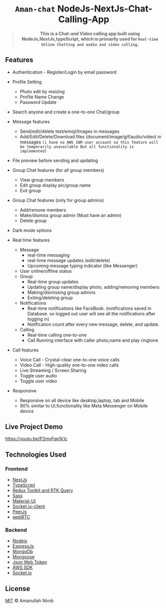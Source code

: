 <div align="center">

# `Aman-chat` NodeJs-NextJs-Chat-Calling-App
> #### This is a Chat-and Video calling app built using NodeJs,NextJs,typeScript, which is primarily used for `Real-time Online Chatting and audio and video calling`.
</div>

## Features
- Authentication - Register/Login by email password
- Profile Setting 
  - Photo edit by resizing
  - Profile Name Change
  - Password Update
- Search anyone and create a one-to-one Chat/group
- Message features
  - Send/edit/delete text/emoji/Images in messages
  - Add/Edit/Delete/Download files (document/image/gif/audio/video) in messages `(i have no AWS IAM user account so this feature will be temporarily unavailable But all functionality is implemented)`
 - File preview before sending and updating
- Group Chat features (for all group members)
  - View group members
  - Edit group display pic/group name 
  - Exit group
- Group Chat features (only for group admins)
  - Add/remove members 
  - Make/dismiss group admin (Must have an admin)
  - Delete group 
- Dark mode options

- Real time features 
  - Message 
    - real-time messaging
    - real-time message updates (edit/delete)
    - Upcoming message typing indicator (like Messenger)
  - User online/offline status 
  - Group 
    - Real-time group updates 
    - Updating group name/display photo, adding/removing members
    - Making/dismissing group admins
    - Exiting/deleting group
  - Notifications
    - Real-time notifications like FaceBook. (notifications saved in Database. so logged out user will see all the notifications after logging in)
    - Notification count after every new message, delete, and update.
  - Calling
    - Real-time calling one-to-one 
    - Call Running interface with caller photo,name and play ringtone 

- Call features
  - Voice Call - Crystal-clear one-to-one voice calls
  - Video Call - High-quality one-to-one video calls
  - Live Streaming / Screen Sharing
  - Toggle user audio 
  - Toggle user video 

- Responsive 
  - Responsive on all device like desktop,laptop, tab and Mobile
  - 90% similar to UI,functionality like Meta Messenger on Mobile device 


## Live Project Demo
https://youtu.be/P2mvFqp1k1c


## Technologies Used
### Frontend
- [NextJs](https://nextjs.org/) 
- [TypeScript](https://www.typescriptlang.org/) 
- [Redux Toolkit and RTK Query](https://redux-toolkit.js.org/) 
- [Sass](https://sass-lang.com/) 
- [Material-UI](https://mui.com/) 
- [Socket.io-client](https://socket.io/docs/v4/client-api/) 
- [PeerJs](https://peerjs.com/) 
- [webRTC](https://webrtc.org/) 

### Backend
- [Nodejs](https://nodejs.org/en/)
- [ExpressJs](https://expressjs.com/)
- [MongoDb](https://www.mongodb.com/)
- [Mongoose](https://mongoosejs.com/)
- [Json Web Token](https://jwt.io/)
- [AWS SDK](https://docs.aws.amazon.com/sdk-for-javascript/v3/developer-guide/getting-started-nodejs.html)
- [Socket.io](https://socket.io/)


## License
[MIT](LICENSE) © Amanullah Nirob